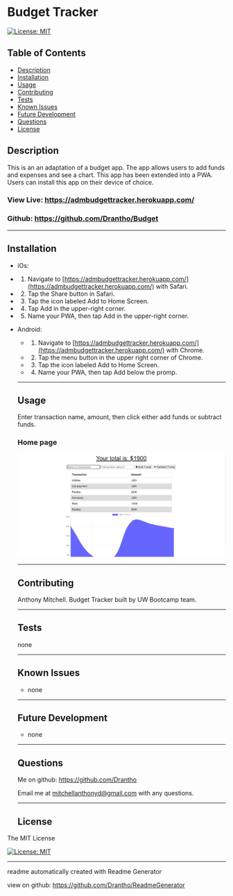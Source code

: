 # Budget Tracker 

  [![License: MIT](https://img.shields.io/badge/License-MIT-yellow.svg)](https://opensource.org/licenses/MIT)

  ## Table of Contents
  - [Description](#description)
  - [Installation](#installation)
  - [Usage](#usage)
  - [Contributing](#contributing)
  - [Tests](#tests)
  - [Known Issues](#known-issues)
  - [Future Development](#future-development)
  - [Questions](#questions)
  - [License](#license)
  ## Description

  This is an an adaptation of a budget app. The app allows users to add funds and expenses and see a chart. This app has been extended into a PWA. Users can install this app on their device of choice.

  ### View Live: https://admbudgettracker.herokuapp.com/
  ### Github: https://github.com/Drantho/Budget

  -------------------------------------------------------------------------------

  ## Installation 

  
  * iOs:

  * 1. Navigate to [https://admbudgettracker.herokuapp.com/](https://admbudgettracker.herokuapp.com/) with Safari.

  * 2. Tap the Share button in Safari.

  * 3. Tap the icon labeled Add to Home Screen.

  * 4. Tap Add in the upper-right corner.

  * 5. Name your PWA, then tap Add in the upper-right corner.

* Android:

  * 1. Navigate to [https://admbudgettracker.herokuapp.com/](https://admbudgettracker.herokuapp.com/) with Chrome.

  * 2. Tap the menu button in the upper right corner of Chrome.

  * 3. Tap the icon labeled Add to Home Screen.

  * 4. Name your PWA, then tap Add below the promp.



  -------------------------------------------------------------------------------

  ## Usage 

  

  Enter transaction name, amount, then click either add funds or subtract funds. 

  ### Home page
  ![Home Page](./public/screenshot.png?raw=true "Home Page")

  -------------------------------------------------------------------------------

  ## Contributing 

  

  Anthony Mitchell. Budget Tracker built by UW Bootcamp team.

  -------------------------------------------------------------------------------

  ## Tests 

  none 

  -------------------------------------------------------------------------------

  ## Known Issues 

  - none 

  -------------------------------------------------------------------------------

  ## Future Development 

  - none 

  -------------------------------------------------------------------------------

  ## Questions
  Me on github: https://github.com/Drantho 

  Email me at mitchellanthonyd@gmail.com with any questions. 

  -------------------------------------------------------------------------------

  
  ## License 
 
The MIT License 

[![License: MIT](https://img.shields.io/badge/License-MIT-yellow.svg)](https://opensource.org/licenses/MIT) 

  
  ------------------------------------------------------------------------------

   readme automatically created with Readme Generator 

   view on github: https://github.com/Drantho/ReadmeGenerator
